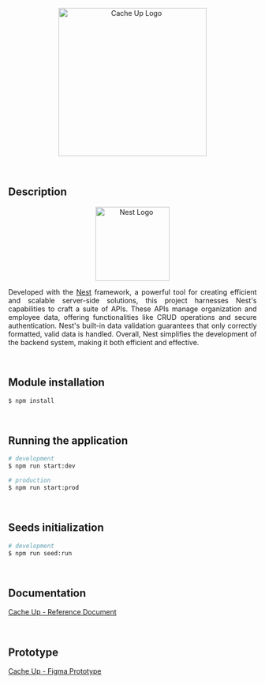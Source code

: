 <p align="center">
<img src="https://lh3.googleusercontent.com/d/1ppKq_XbpAyTzgk-5-jOd8BxW3mp_w_cJ" width="300
" alt="Cache Up Logo" />
</p>

<br>

## Description

<p align="center">
  <a href="http://nestjs.com/" target="blank"><img src="https://nestjs.com/img/logo-small.svg" width="150" alt="Nest Logo" /></a>
</p>

<p align="justify">
Developed with the <a href="https://github.com/nestjs/nest">Nest</a> framework, a powerful tool for creating efficient and scalable server-side solutions, this project harnesses Nest's capabilities to craft a suite of APIs. These APIs manage organization and employee data, offering functionalities like CRUD operations and secure authentication. Nest's built-in data validation guarantees that only correctly formatted, valid data is handled. Overall, Nest simplifies the development of the backend system, making it both efficient and effective.
</p>

<br>

##  Module installation
```bash
$ npm install
```

<br>

## Running the application

```bash
# development
$ npm run start:dev

# production
$ npm run start:prod
```

<br>

##  Seeds initialization
```bash
# development
$ npm run seed:run
```

<br>

## Documentation

<a href="https://docs.google.com/document/d/1rbER1dkJ3U0tZ286-xFqRDMMaCnPensxyryNm-GdKto">Cache Up - Reference Document</a>

<br>

## Prototype

<a href="https://www.figma.com/design/J5LybgiS7tXDWHB21Wo0i1/Cache-Up">Cache Up - Figma Prototype</a>
